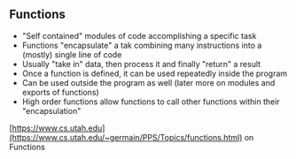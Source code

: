 ## Functions
* "Self contained" modules of code accomplishing a specific task
* Functions "encapsulate" a tak combining many instructions into a (mostly) single line of code
* Usually "take in" data, then process it and finally "return" a result
* Once a function is defined, it can be used repeatedly inside the program
* Can be used outside the program as well (later more on modules and exports of functions)
* High order functions allow functions to call other functions within their "encapsulation"

[https://www.cs.utah.edu](https://www.cs.utah.edu/~germain/PPS/Topics/functions.html) on Functions
